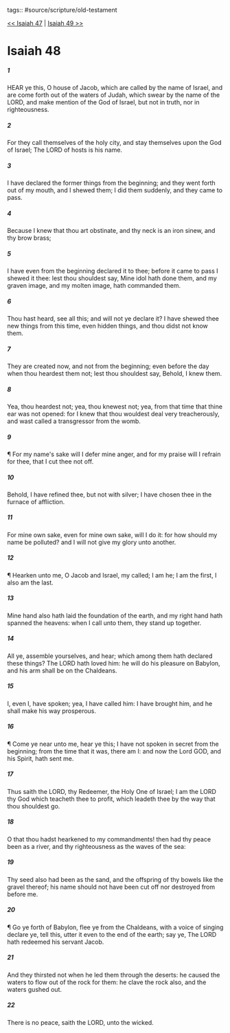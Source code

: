 tags:: #source/scripture/old-testament

[<< Isaiah 47](/Old_Testament/23_Isaiah/Isaiah_47.md) | [Isaiah 49 >>](/Old_Testament/23_Isaiah/Isaiah_49.md)

# Isaiah 48

##### 1

HEAR ye this, O house of Jacob, which are called by the name of Israel, and are come forth out of the waters of Judah, which swear by the name of the LORD, and make mention of the God of Israel, but not in truth, nor in righteousness.

##### 2

For they call themselves of the holy city, and stay themselves upon the God of Israel; The LORD of hosts is his name.

##### 3

I have declared the former things from the beginning; and they went forth out of my mouth, and I shewed them; I did them suddenly, and they came to pass.

##### 4

Because I knew that thou art obstinate, and thy neck is an iron sinew, and thy brow brass;

##### 5

I have even from the beginning declared it to thee; before it came to pass I shewed it thee: lest thou shouldest say, Mine idol hath done them, and my graven image, and my molten image, hath commanded them.

##### 6

Thou hast heard, see all this; and will not ye declare it? I have shewed thee new things from this time, even hidden things, and thou didst not know them.

##### 7

They are created now, and not from the beginning; even before the day when thou heardest them not; lest thou shouldest say, Behold, I knew them.

##### 8

Yea, thou heardest not; yea, thou knewest not; yea, from that time that thine ear was not opened: for I knew that thou wouldest deal very treacherously, and wast called a transgressor from the womb.

##### 9

¶ For my name's sake will I defer mine anger, and for my praise will I refrain for thee, that I cut thee not off.

##### 10

Behold, I have refined thee, but not with silver; I have chosen thee in the furnace of affliction.

##### 11

For mine own sake, even for mine own sake, will I do it: for how should my name be polluted? and I will not give my glory unto another.

##### 12

¶ Hearken unto me, O Jacob and Israel, my called; I am he; I am the first, I also am the last.

##### 13

Mine hand also hath laid the foundation of the earth, and my right hand hath spanned the heavens: when I call unto them, they stand up together.

##### 14

All ye, assemble yourselves, and hear; which among them hath declared these things? The LORD hath loved him: he will do his pleasure on Babylon, and his arm shall be on the Chaldeans.

##### 15

I, even I, have spoken; yea, I have called him: I have brought him, and he shall make his way prosperous.

##### 16

¶ Come ye near unto me, hear ye this; I have not spoken in secret from the beginning; from the time that it was, there am I: and now the Lord GOD, and his Spirit, hath sent me.

##### 17

Thus saith the LORD, thy Redeemer, the Holy One of Israel; I am the LORD thy God which teacheth thee to profit, which leadeth thee by the way that thou shouldest go.

##### 18

O that thou hadst hearkened to my commandments! then had thy peace been as a river, and thy righteousness as the waves of the sea:

##### 19

Thy seed also had been as the sand, and the offspring of thy bowels like the gravel thereof; his name should not have been cut off nor destroyed from before me.

##### 20

¶ Go ye forth of Babylon, flee ye from the Chaldeans, with a voice of singing declare ye, tell this, utter it even to the end of the earth; say ye, The LORD hath redeemed his servant Jacob.

##### 21

And they thirsted not when he led them through the deserts: he caused the waters to flow out of the rock for them: he clave the rock also, and the waters gushed out.

##### 22

There is no peace, saith the LORD, unto the wicked.

